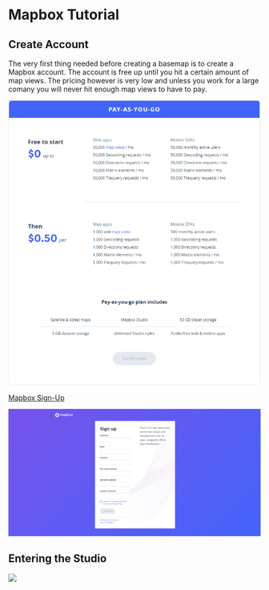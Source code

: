 # Mapbox Tutorial


## Create Account

The very first thing needed before creating a basemap is to create a Mapbox account. The account is free up until you hit a certain amount of map views. The pricing however is very low and unless you work for a large comany you will never hit enough map views to have to pay.

![](https://github.com/bryceb09/mapbox-tutorial/blob/master/img/price.png)


[Mapbox Sign-Up](https://account.mapbox.com/auth/signup/?route-to=%22/%22)

![](https://github.com/bryceb09/mapbox-tutorial/blob/master/img/signup.png)


## Entering the Studio

![](https://gyazo.com/6c82b7e857b6f48e874f57aa6129b840)


